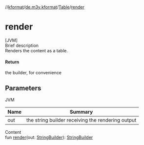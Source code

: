 //[kformat](../../index.md)/[de.m3y.kformat](../index.md)/[Table](index.md)/[render](render.md)



# render  
[JVM]  
Brief description  
Renders the content as a table.  
  


#### Return  
the builder, for convenience  
  


## Parameters  
  
JVM  
  
|  Name|  Summary| 
|---|---|
| out| the string builder receiving the rendering output
  
  
Content  
fun [render](render.md)(out: [StringBuilder](https://docs.oracle.com/javase/8/docs/api/java/lang/StringBuilder.html)): [StringBuilder](https://docs.oracle.com/javase/8/docs/api/java/lang/StringBuilder.html)  



